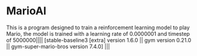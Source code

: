 # MarioAI
This is a program designed to train a reinforcement learning model to play Mario, the model is trained with a learning rate of 0.0000001 and timestep of 5000000|||| 
[stable-baseline3 [extra] version 1.6.0 ||
gym version 0.21.0 ||
gym-super-mario-bros version 7.4.0] |||
